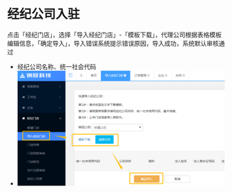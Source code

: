 # 经纪公司入驻

点击「经纪门店」，选择「导入经纪门店」-「模板下载」，代理公司根据表格模板编辑信息，「确定导入」，导入错误系统提示错误原因，导入成功，系统默认审核通过

* 经纪公司名称、统一社会代码
* ![](/assets/经纪公司导入)



